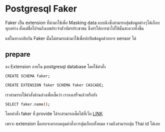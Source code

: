 # Postgresql Faker
Faker เป็น extension ที่นำมาใช้เพื่อ Masking data แบบนึงซึ่งสามารถสุ่มข้อมูลต่างๆได้เกือบทุกอย่าง ตั้งแต่ชื่อไปจนถึงเลขประจำตัวบัตรประชาชน ซึ่งทำให้การนำไปใช้นั้นสะดวกยิ่งขึ้น 

แต่ในทางกลับกัน Faker นั้นไม่สามรถนำมาใช้เพื่อปกปิดข้อมูลด้วยการ sensor ได้


## prepare
ลง Extension ภายใน postgresql database โดยใช้คำสั่ง
```bash
CREATE SCHEMA faker;

CREATE EXTENSION faker SCHEMA faker CASCADE;
```
เราสามารถใช้คำสั่งด้านล่างเพื่อเช็คว่า เราลงเสร็จแล้วหรือยัง

```bash 
SELECT faker.name();
```

โดยคำสั่ง faker ที่ provide ได้จะสามารถเช็คได้ที่เว็บ [LINK](https://faker.readthedocs.io/en/master/index.html)

เพราะ extension นี้แทบจะครอบคลุมคำสั่งการสุ่มเกือบทั้งหมด รวมถึงสามารถสุ่ม Thai id ได้เลย
